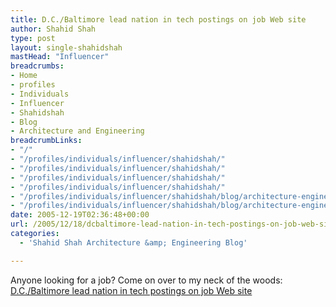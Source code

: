 ```yaml
---
title: D.C./Baltimore lead nation in tech postings on job Web site
author: Shahid Shah
type: post
layout: single-shahidshah
mastHead: "Influencer"
breadcrumbs:
- Home
- profiles
- Individuals
- Influencer
- Shahidshah
- Blog
- Architecture and Engineering
breadcrumbLinks:
- "/"
- "/profiles/individuals/influencer/shahidshah/"
- "/profiles/individuals/influencer/shahidshah/"
- "/profiles/individuals/influencer/shahidshah/"
- "/profiles/individuals/influencer/shahidshah/"
- "/profiles/individuals/influencer/shahidshah/blog/architecture-engineering/"
- "/profiles/individuals/influencer/shahidshah/blog/architecture-engineering/"
date: 2005-12-19T02:36:48+00:00
url: /2005/12/18/dcbaltimore-lead-nation-in-tech-postings-on-job-web-site/
categories:
  - 'Shahid Shah Architecture &amp; Engineering Blog'

---
```

Anyone looking for a job? Come on over to my neck of the woods: [D.C./Baltimore lead nation in tech postings on job Web site][1]

 [1]: http://www.bizjournals.com/washington/stories/2005/12/12/daily39.html?from_rss=1